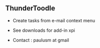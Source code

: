 ## ThunderToodle

* Create tasks from e-mail context menu
* See downloads for add-in xpi

* Contact : paulusm at gmail

